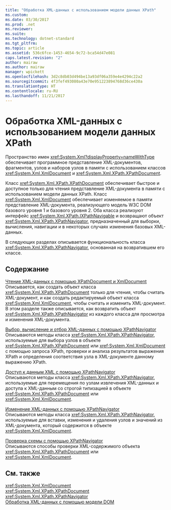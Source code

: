 ```yaml
---
title: "Обработка XML-данных с использованием модели данных XPath"
ms.custom: 
ms.date: 03/30/2017
ms.prod: .net
ms.reviewer: 
ms.suite: 
ms.technology: dotnet-standard
ms.tgt_pltfrm: 
ms.topic: article
ms.assetid: 536c6fce-1453-4654-9c72-bca54d47e081
caps.latest.revision: "2"
author: mairaw
ms.author: mairaw
manager: wpickett
ms.openlocfilehash: 3d2c8db03d494be13a93df06a359e4e4294c22a2
ms.sourcegitcommit: 4f3fef493080a43e70e951223894768d36ce430a
ms.translationtype: HT
ms.contentlocale: ru-RU
ms.lasthandoff: 11/21/2017
---
```

# <a name="process-xml-data-using-the-xpath-data-model"></a>Обработка XML-данных с использованием модели данных XPath
Пространство имен <xref:System.Xml?displayProperty=nameWithType> обеспечивает программное представление XML-документов, фрагментов, узлов и наборов узлов в памяти с использованием классов <xref:System.Xml.XmlDocument> и <xref:System.Xml.XPath.XPathDocument>.  
  
 Класс <xref:System.Xml.XPath.XPathDocument> обеспечивает быстрое и доступное только для чтения представление XML-документа в памяти с использованием модели данных XPath. Класс <xref:System.Xml.XmlDocument> обеспечивает изменяемое в памяти представление XML-документа, реализующего модель W3C DOM базового уровня 1 и базового уровня 2. Оба класса реализуют интерфейс <xref:System.Xml.XPath.IXPathNavigable> и возвращают объект <xref:System.Xml.XPath.XPathNavigator>, предназначенный для выборки, вычисления, навигации и в некоторых случаях изменения базовых XML-данных.  
  
 В следующих разделах описывается функциональность класса <xref:System.Xml.XPath.XPathNavigator>, основанная на возвратившем его классе.  
  
## <a name="in-this-section"></a>Содержание  
 [Чтение XML-данных с помощью XPathDocument и XmlDocument](../../../../docs/standard/data/xml/reading-xml-data-using-xpathdocument-and-xmldocument.md)  
 Описывается, как создать объект класса <xref:System.Xml.XPath.XPathDocument> только для чтения, чтобы считать XML-документ, и как создать редактируемый объект класса <xref:System.Xml.XmlDocument>, чтобы считать и изменить XML-документ. В этом разделе также описывается, как возвратить объект <xref:System.Xml.XPath.XPathNavigator> из каждого класса для просмотра и изменения XML-документа.  
  
 [Выбор, вычисление и отбор XML-данных с помощью XPathNavigator](../../../../docs/standard/data/xml/selecting-evaluating-and-matching-xml-data-using-xpathnavigator.md)  
 Описываются методы класса <xref:System.Xml.XPath.XPathNavigator>, используемые для выбора узлов в объекте <xref:System.Xml.XPath.XPathDocument> или <xref:System.Xml.XmlDocument> с помощью запроса XPath, проверки и анализа результатов выражения XPath и определения соответствия узла в XML-документе данному выражению XPath.  
  
 [Доступ к данным XML с помощью XPathNavigator](../../../../docs/standard/data/xml/accessing-xml-data-using-xpathnavigator.md)  
 Описываются методы класса <xref:System.Xml.XPath.XPathNavigator>, используемые для перемещения по узлам извлечения XML-данных и доступа к XML-данным со строгой типизацией в объекте <xref:System.Xml.XPath.XPathDocument> или <xref:System.Xml.XmlDocument>.  
  
 [Изменение XML-данных с помощью XPathNavigator](../../../../docs/standard/data/xml/editing-xml-data-using-xpathnavigator.md)  
 Описываются методы класса <xref:System.Xml.XPath.XPathNavigator>, используемые для вставки, изменения и удаления узлов и значений из XML-документа, который содержится в объекте <xref:System.Xml.XmlDocument>.  
  
 [Проверка схемы с помощью XPathNavigator](../../../../docs/standard/data/xml/schema-validation-using-xpathnavigator.md)  
 Описываются способы проверки XML-содержимого объекта <xref:System.Xml.XPath.XPathDocument> или <xref:System.Xml.XmlDocument>.  
  
## <a name="see-also"></a>См. также  
 <xref:System.Xml.XmlDocument>  
 <xref:System.Xml.XPath.XPathDocument>  
 <xref:System.Xml.XPath.XPathNavigator>  
 [Обработка XML-данных с помощью модели DOM](../../../../docs/standard/data/xml/process-xml-data-using-the-dom-model.md)
